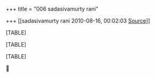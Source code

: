 +++
title = "006 sadasivamurty rani"

+++
[[sadasivamurty rani	2010-08-16, 00:02:03 [Source](https://groups.google.com/g/bvparishat/c/bwPmJpA2vn4)]]



[TABLE]

[TABLE]

[TABLE]



